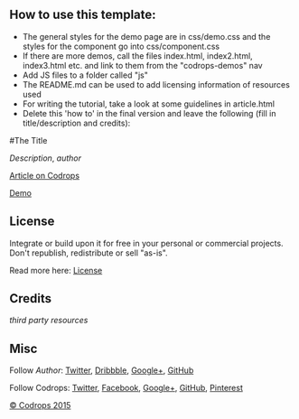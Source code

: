 ## How to use this template:

- The general styles for the demo page are in css/demo.css and the styles for the component go into css/component.css
- If there are more demos, call the files index.html, index2.html, index3.html etc. and link to them from the "codrops-demos" nav
- Add JS files to a folder called "js"
- The README.md can be used to add licensing information of resources used
- For writing the tutorial, take a look at some guidelines in article.html
- Delete this 'how to' in the final version and leave the following (fill in title/description and credits):


#The Title

*Description*, *author*

[Article on Codrops]()

[Demo]()

## License

Integrate or build upon it for free in your personal or commercial projects. Don't republish, redistribute or sell "as-is". 

Read more here: [License](http://tympanus.net/codrops/licensing/)

## Credits

*third party resources*

## Misc

Follow *Author*: [Twitter](), [Dribbble](), [Google+](), [GitHub]() 

Follow Codrops: [Twitter](http://www.twitter.com/codrops), [Facebook](http://www.facebook.com/pages/Codrops/159107397912), [Google+](https://plus.google.com/101095823814290637419), [GitHub](https://github.com/codrops), [Pinterest](http://www.pinterest.com/codrops/)

[© Codrops 2015](http://www.codrops.com)





